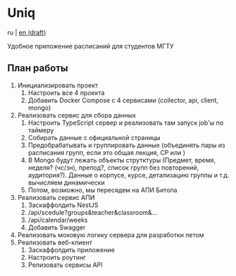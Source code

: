 # Uniq
ru | [en (draft)](/README/README.en.md)

Удобное приложение расписаний для студентов МГТУ 


## План работы

1. Инициализировать проект
   1. Настроить все 4 проекта
   2. Добавить Docker Compose с 4 сервисами (collector, api, client, mongo)
2. Реализовать сервис для сбора данных
   1. Настроить TypeScript сервер и реализовать там запуск job'ы по таймеру
   2. Собирать данные с официальной страницы
   3. Предобрабатывать и группировать данные (объединять пары из расписания групп, если это общая лекция, СР или )
   4. В Mongo будут лежать объекты струтктуры (Предмет, время, неделя? (чс/зн), препод?, список групп без повторений, аудитория?). Данные о корпусе, курсе, детализацию группы и т.д. вычисляем динамически
   5. Потом, возможно, мы пересядем на АПИ Битопа
3. Реализовать сервис АПИ
   1. Заскаффолдить NestJS
   2. /api/scedule?groups&teacher&classroom&...
   3. /api/calendar/weeks
   4. Добавить Swagger
4. Реализовать моковую логику сервера для разработки летом
5. Реализовать веб-клиент
   1. Заскаффолдить приложение
   2. Настроить роутинг
   3. Релизовать сервисы API

